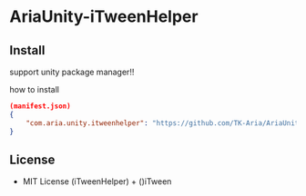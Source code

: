 # AriaUnity-iTweenHelper

## Install
support unity package manager!!

how to install
```manifest.json
(manifest.json)
{
    "com.aria.unity.itweenhelper": "https://github.com/TK-Aria/AriaUnity-iTweenHelper.git" 
} 
```


## License
- MIT License (iTweenHelper) + ()iTween
